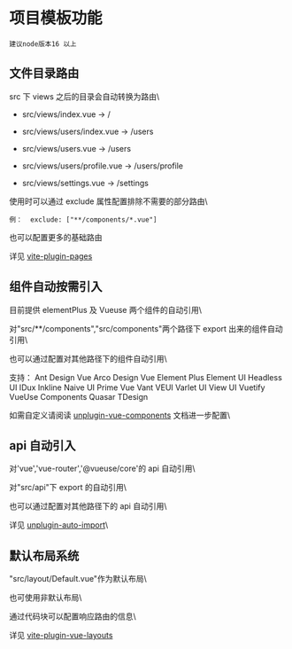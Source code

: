 # 项目模板功能

    建议node版本16 以上

## 文件目录路由

src 下 views 之后的目录会自动转换为路由\\

- src/views/index.vue -> /

- src/views/users/index.vue -> /users

- src/views/users.vue -> /users

- src/views/users/profile.vue -> /users/profile

- src/views/settings.vue -> /settings

使用时可以通过 exclude 属性配置排除不需要的部分路由\\

    例：  exclude: ["**/components/*.vue"]

也可以配置更多的基础路由

详见 [vite-plugin-pages](https://github.com/hannoeru/vite-plugin-pages)

## 组件自动按需引入

目前提供 elementPlus 及 Vueuse 两个组件的自动引用\\

对"src/\*\*/components","src/components"两个路径下 export 出来的组件自动引用\\

也可以通过配置对其他路径下的组件自动引用\\

支持：
    Ant Design Vue
    Arco Design Vue
    Element Plus
    Element UI
    Headless UI
    IDux
    Inkline
    Naive UI
    Prime Vue
    Vant
    VEUI
    Varlet UI
    View UI
    Vuetify
    VueUse Components
    Quasar
    TDesign

如需自定义请阅读 [unplugin-vue-components](https://github.com/antfu/unplugin-vue-components) 文档进一步配置\\

## api 自动引入

对'vue','vue-router','@vueuse/core'的 api 自动引用\\

对"src/api"下 export 的自动引用\\

也可以通过配置对其他路径下的 api 自动引用\\

详见 [unplugin-auto-import](https://github.com/antfu/unplugin-auto-import)\\

## 默认布局系统

"src/layout/Default.vue"作为默认布局\\

也可使用非默认布局\\

通过代码块<route></route>可以配置响应路由的信息\\

详见 [vite-plugin-vue-layouts](https://github.com/JohnCampionJr/vite-plugin-vue-layouts)
